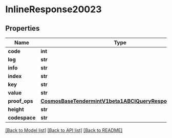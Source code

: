 # InlineResponse20023

## Properties
Name | Type | Description | Notes
------------ | ------------- | ------------- | -------------
**code** | **int** |  | [optional] 
**log** | **str** |  | [optional] 
**info** | **str** |  | [optional] 
**index** | **str** |  | [optional] 
**key** | **str** |  | [optional] 
**value** | **str** |  | [optional] 
**proof_ops** | [**CosmosBaseTendermintV1beta1ABCIQueryResponseProofOps**](CosmosBaseTendermintV1beta1ABCIQueryResponseProofOps.md) |  | [optional] 
**height** | **str** |  | [optional] 
**codespace** | **str** |  | [optional] 

[[Back to Model list]](../README.md#documentation-for-models) [[Back to API list]](../README.md#documentation-for-api-endpoints) [[Back to README]](../README.md)

